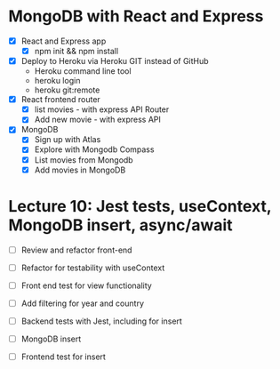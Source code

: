 MongoDB with React and Express
==============================

* [x] React and Express app
  * [x] npm init && npm install
* [x] Deploy to Heroku via Heroku GIT instead of GitHub
  * Heroku command line tool
  * heroku login
  * heroku git:remote
* [x] React frontend router
  * [x] list movies - with express API Router
  * [x] Add new movie - with express API
* [x] MongoDB
  * [x] Sign up with Atlas
  * [x] Explore with Mongodb Compass
  * [x] List movies from Mongodb
  * [x] Add movies in MongoDB

Lecture 10: Jest tests, useContext, MongoDB insert, async/await
=============================================================

* [ ] Review and refactor front-end
* [ ] Refactor for testability with useContext
* [ ] Front end test for view functionality
* [ ] Add filtering for year and country
* [ ] Backend tests with Jest, including for insert
* [ ] MongoDB insert
* [ ] Frontend test for insert


